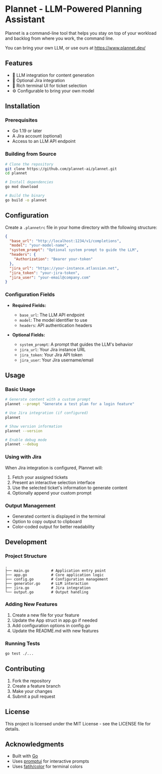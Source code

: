 # Plannet - LLM-Powered Planning Assistant

Plannet is a command-line tool that helps you stay on top of your workload and backlog from where you work, the command line.

You can bring your own LLM, or use ours at https://www.plannet.dev/

## Features

- 🤖 LLM integration for content generation
- 🎫 Optional Jira integration
- 🎨 Rich terminal UI for ticket selection
- ⚙️ Configurable to bring your own model

## Installation

### Prerequisites

- Go 1.19 or later
- A Jira account (optional)
- Access to an LLM API endpoint

### Building from Source

```bash
# Clone the repository
git clone https://github.com/plannet-ai/plannet.git
cd plannet

# Install dependencies
go mod download

# Build the binary
go build -o plannet
```

## Configuration

Create a `.plannetrc` file in your home directory with the following structure:

```json
{
  "base_url": "http://localhost:1234/v1/completions",
  "model": "your-model-name",
  "system_prompt": "Optional system prompt to guide the LLM",
  "headers": {
    "Authorization": "Bearer your-token"
  },
  "jira_url": "https://your-instance.atlassian.net",
  "jira_token": "your-jira-token",
  "jira_user": "your-email@company.com"
}
```

### Configuration Fields

- **Required Fields:**

  - `base_url`: The LLM API endpoint
  - `model`: The model identifier to use
  - `headers`: API authentication headers

- **Optional Fields:**
  - `system_prompt`: A prompt that guides the LLM's behavior
  - `jira_url`: Your Jira instance URL
  - `jira_token`: Your Jira API token
  - `jira_user`: Your Jira username/email

## Usage

### Basic Usage

```bash
# Generate content with a custom prompt
plannet --prompt "Generate a test plan for a login feature"

# Use Jira integration (if configured)
plannet

# Show version information
plannet --version

# Enable debug mode
plannet --debug
```

### Using with Jira

When Jira integration is configured, Plannet will:

1. Fetch your assigned tickets
2. Present an interactive selection interface
3. Use the selected ticket's information to generate content
4. Optionally append your custom prompt

### Output Management

- Generated content is displayed in the terminal
- Option to copy output to clipboard
- Color-coded output for better readability

## Development

### Project Structure

```
.
├── main.go          # Application entry point
├── app.go           # Core application logic
├── config.go        # Configuration management
├── generator.go     # LLM interaction
├── jira.go          # Jira integration
└── output.go        # Output handling
```

### Adding New Features

1. Create a new file for your feature
2. Update the App struct in app.go if needed
3. Add configuration options in config.go
4. Update the README.md with new features

### Running Tests

```bash
go test ./...
```

## Contributing

1. Fork the repository
2. Create a feature branch
3. Make your changes
4. Submit a pull request

## License

This project is licensed under the MIT License - see the LICENSE file for details.

## Acknowledgments

- Built with [Go](https://golang.org/)
- Uses [promptui](https://github.com/manifoldco/promptui) for interactive prompts
- Uses [fatih/color](https://github.com/fatih/color) for terminal colors
